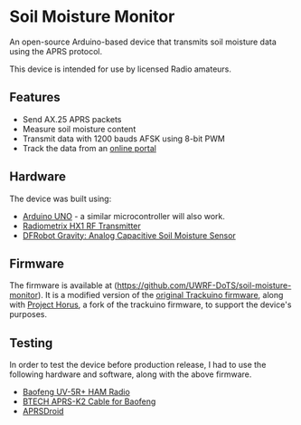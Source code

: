 
# Soil Moisture Monitor
An open-source Arduino-based device that transmits soil moisture data using the APRS protocol.

This device is intended for use by licensed Radio amateurs.

## Features
* Send AX.25 APRS packets
* Measure soil moisture content
* Transmit data with 1200 bauds AFSK using 8-bit PWM
* Track the data from an [online portal](https://aprs.fi/#!lat=44.83710&lng=-92.59170)

## Hardware
The device was built using: 
* [Arduino UNO](https://www.arduino.cc/en/Main/ArduinoBoardUno) - a similar microcontroller will also work.
* [Radiometrix HX1 RF Transmitter](http://www.radiometrix.com/content/hx1)
* [DFRobot Gravity: Analog Capacitive Soil Moisture Sensor](https://www.amazon.com/gp/product/B01GHY0N4K/ref=ox_sc_act_title_1?ie=UTF8&psc=1&smid=A2EH5PO307BR7O)

## Firmware
The firmware is available at (https://github.com/UWRF-DoTS/soil-moisture-monitor). It is a modified version of the [original Trackuino firmware](https://github.com/trackuino/trackuino), along with [Project Horus](https://code.google.com/archive/p/project-horus/source/default/source), a fork of the trackuino firmware, to support the device's purposes. 

## Testing
In order to test the device before production release, I had to use the following hardware and software, along with the above firmware.
 * [Baofeng UV-5R+ HAM Radio](https://www.amazon.com/BaoFeng-UV-5R-Dual-Radio-Black/dp/B007H4VT7A)
 * [BTECH APRS-K2 Cable for Baofeng](https://www.amazon.com/APRS-K2-Connector-BaoFeng-APRSDroid-Compatible/dp/B01LMIBAZW)
 * [APRSDroid](https://aprsdroid.org/)
